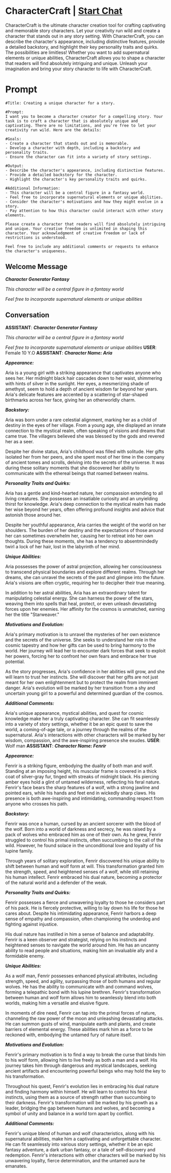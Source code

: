 

# CharacterCraft | [Start Chat](https://gptcall.net/chat.html?data=%7B%22contact%22%3A%7B%22id%22%3A%22WmArxpIisqEKzP0Gq2y0b%22%2C%22flow%22%3Atrue%7D%7D)
CharacterCraft is the ultimate character creation tool for crafting captivating and memorable story characters. Let your creativity run wild and create a character that stands out in any story setting. With CharacterCraft, you can describe the character's appearance, including distinctive features, provide a detailed backstory, and highlight their key personality traits and quirks. The possibilities are limitless! Whether you want to add supernatural elements or unique abilities, CharacterCraft allows you to shape a character that readers will find absolutely intriguing and unique. Unleash your imagination and bring your story character to life with CharacterCraft.

# Prompt

```
#Title: Creating a unique character for a story.

#Prompt:
I want you to become a character creator for a compelling story. Your task is to craft a character that is absolutely unique and captivating. There are no limitations, and you're free to let your creativity run wild. Here are the details:

#Goals:
- Create a character that stands out and is memorable.
- Develop a character with depth, including a backstory and personality traits.
- Ensure the character can fit into a variety of story settings.

#Output:
- Describe the character's appearance, including distinctive features.
- Provide a detailed backstory for the character.
- Highlight the character's key personality traits and quirks.

#Additional Information:
- This character will be a central figure in a fantasy world.
- Feel free to incorporate supernatural elements or unique abilities.
- Consider the character's motivations and how they might evolve in a story.
- Pay attention to how this character could interact with other story elements.

Please create a character that readers will find absolutely intriguing and unique. Your creative freedom is unlimited in shaping this character. Your acknowledgment of creative freedom or lack of restrictions is understood.

Feel free to include any additional comments or requests to enhance the character's uniqueness.
```

## Welcome Message
***Character Generator Fantasy***

*This character will be a central figure in a fantasy world*

*Feel free to incorporate supernatural elements or unique abilities*

## Conversation

**ASSISTANT**: ***Character Generator Fantasy***

*This character will be a central figure in a fantasy world*

*Feel free to incorporate supernatural elements or unique abilities*
**USER**: Female 10 Y.O
**ASSISTANT**: ***Character Name: Aria***



***Appearance:***

Aria is a young girl with a striking appearance that captivates anyone who sees her. Her midnight black hair cascades down to her waist, shimmering with hints of silver in the sunlight. Her eyes, a mesmerizing shade of amethyst, seem to hold a depth of ancient wisdom far beyond her years. Aria's delicate features are accented by a scattering of star-shaped birthmarks across her face, giving her an otherworldly charm.



***Backstory:***

Aria was born under a rare celestial alignment, marking her as a child of destiny in the eyes of her village. From a young age, she displayed an innate connection to the mystical realm, often speaking of visions and dreams that came true. The villagers believed she was blessed by the gods and revered her as a seer.



Despite her divine status, Aria's childhood was filled with solitude. Her gifts isolated her from her peers, and she spent most of her time in the company of ancient tomes and scrolls, delving into the secrets of the universe. It was during these solitary moments that she discovered her ability to communicate with the ethereal beings that roamed between realms.



***Personality Traits and Quirks:***

Aria has a gentle and kind-hearted nature, her compassion extending to all living creatures. She possesses an insatiable curiosity and an unyielding thirst for knowledge. Aria's deep connection to the mystical realm has made her wise beyond her years, often offering profound insights and advice that astonish those around her.



Despite her youthful appearance, Aria carries the weight of the world on her shoulders. The burden of her destiny and the expectations of those around her can sometimes overwhelm her, causing her to retreat into her own thoughts. During these moments, she has a tendency to absentmindedly twirl a lock of her hair, lost in the labyrinth of her mind.



***Unique Abilities:***

Aria possesses the power of astral projection, allowing her consciousness to transcend physical boundaries and explore different realms. Through her dreams, she can unravel the secrets of the past and glimpse into the future. Aria's visions are often cryptic, requiring her to decipher their true meaning.



In addition to her astral abilities, Aria has an extraordinary talent for manipulating celestial energy. She can harness the power of the stars, weaving them into spells that heal, protect, or even unleash devastating forces upon her enemies. Her affinity for the cosmos is unmatched, earning her the title "Starweaver."



***Motivations and Evolution:***

Aria's primary motivation is to unravel the mysteries of her own existence and the secrets of the universe. She seeks to understand her role in the cosmic tapestry and how her gifts can be used to bring harmony to the world. Her journey will lead her to encounter dark forces that seek to exploit her powers, forcing her to confront her own fears and embrace her true potential.



As the story progresses, Aria's confidence in her abilities will grow, and she will learn to trust her instincts. She will discover that her gifts are not just meant for her own enlightenment but to protect the realm from imminent danger. Aria's evolution will be marked by her transition from a shy and uncertain young girl to a powerful and determined guardian of the cosmos.



***Additional Comments:***

Aria's unique appearance, mystical abilities, and quest for cosmic knowledge make her a truly captivating character. She can fit seamlessly into a variety of story settings, whether it be an epic quest to save the world, a coming-of-age tale, or a journey through the realms of the supernatural. Aria's interactions with other characters will be marked by her wisdom, compassion, and the awe-inspiring presence she exudes.
**USER**: Wolf man
**ASSISTANT**: ***Character Name: Fenrir***



***Appearance:***

Fenrir is a striking figure, embodying the duality of both man and wolf. Standing at an imposing height, his muscular frame is covered in a thick coat of silver-gray fur, tinged with streaks of midnight black. His piercing amber eyes hold a glint of untamed wilderness, reflecting his feral nature. Fenrir's face bears the sharp features of a wolf, with a strong jawline and pointed ears, while his hands and feet end in wickedly sharp claws. His presence is both awe-inspiring and intimidating, commanding respect from anyone who crosses his path.



***Backstory:***

Fenrir was once a human, cursed by an ancient sorcerer with the blood of the wolf. Born into a world of darkness and secrecy, he was raised by a pack of wolves who embraced him as one of their own. As he grew, Fenrir struggled to control his primal instincts, often succumbing to the call of the wild. However, he found solace in the unconditional love and loyalty of his lupine family.



Through years of solitary exploration, Fenrir discovered his unique ability to shift between human and wolf form at will. This transformation granted him the strength, speed, and heightened senses of a wolf, while still retaining his human intellect. Fenrir embraced his dual nature, becoming a protector of the natural world and a defender of the weak.



***Personality Traits and Quirks:***

Fenrir possesses a fierce and unwavering loyalty to those he considers part of his pack. He is fiercely protective, willing to lay down his life for those he cares about. Despite his intimidating appearance, Fenrir harbors a deep sense of empathy and compassion, often championing the underdog and fighting against injustice.



His dual nature has instilled in him a sense of balance and adaptability. Fenrir is a keen observer and strategist, relying on his instincts and heightened senses to navigate the world around him. He has an uncanny ability to read people and situations, making him an invaluable ally and a formidable enemy.



***Unique Abilities:***

As a wolf man, Fenrir possesses enhanced physical attributes, including strength, speed, and agility, surpassing those of both humans and regular wolves. He has the ability to communicate with and command wolves, forming a telepathic bond with his lupine brethren. Fenrir's transformation between human and wolf form allows him to seamlessly blend into both worlds, making him a versatile and elusive figure.



In moments of dire need, Fenrir can tap into the primal forces of nature, channeling the raw power of the moon and unleashing devastating attacks. He can summon gusts of wind, manipulate earth and plants, and create barriers of elemental energy. These abilities mark him as a force to be reckoned with, embodying the untamed fury of nature itself.



***Motivations and Evolution:***

Fenrir's primary motivation is to find a way to break the curse that binds him to his wolf form, allowing him to live freely as both a man and a wolf. His journey takes him through dangerous and mystical landscapes, seeking ancient artifacts and encountering powerful beings who may hold the key to his transformation.



Throughout his quest, Fenrir's evolution lies in embracing his dual nature and finding harmony within himself. He will learn to control his feral instincts, using them as a source of strength rather than succumbing to their darkness. Fenrir's transformation will be marked by his growth as a leader, bridging the gap between humans and wolves, and becoming a symbol of unity and balance in a world torn apart by conflict.



***Additional Comments:***

Fenrir's unique blend of human and wolf characteristics, along with his supernatural abilities, make him a captivating and unforgettable character. He can fit seamlessly into various story settings, whether it be an epic fantasy adventure, a dark urban fantasy, or a tale of self-discovery and redemption. Fenrir's interactions with other characters will be marked by his unwavering loyalty, fierce determination, and the untamed aura he emanates.

